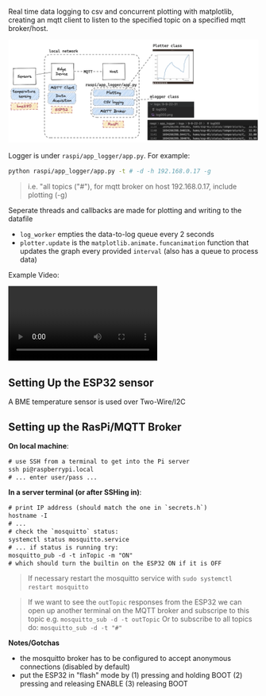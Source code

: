 Real time data logging to csv and concurrent plotting with matplotlib, creating an mqtt client to listen to the specified topic on a specified mqtt broker/host. 

![real time plotter image](./assets/sshot_realtime_plotter.png)

Logger is under `raspi/app_logger/app.py`. For example: 
```sh
python raspi/app_logger/app.py -t # -d -h 192.168.0.17 -g 
```
> i.e. "all topics ("#"), for mqtt broker on host 192.168.0.17, include plotting (-g)

Seperate threads and callbacks are made for plotting and writing to the datafile
- `log_worker` empties the data-to-log queue every 2 seconds
- `plotter.update` is the `matplotlib.animate.funcanimation` function that updates the graph every provided `interval` (also has a queue to process data)

Example Video:

![example video](assets/example.mov)


## Setting Up the ESP32 sensor

A BME temperature sensor is used over Two-Wire/I2C

## Setting up the RasPi/MQTT Broker

**On local machine**:
```
# use SSH from a terminal to get into the Pi server
ssh pi@raspberrypi.local 
# ... enter user/pass ...
```

**In a server terminal (or after SSHing in)**:
```
# print IP address (should match the one in `secrets.h`)
hostname -I 
# ...
# check the `mosquitto` status:
systemctl status mosquitto.service 
# ... if status is running try:
mosquitto_pub -d -t inTopic -m "ON" 
# which should turn the builtin on the ESP32 ON if it is OFF
```

> If necessary restart the mosquitto service with
`sudo systemctl restart mosquitto`

> If we want to see the `outTopic` responses from the ESP32 we can open up another terminal on the MQTT broker and subscripe to this topic e.g.
`mosquitto_sub -d -t outTopic`
> Or to subscribe to all topics do:
`mosquitto_sub -d -t "#"`

**Notes/Gotchas**
- the mosquitto broker has to be configured to accept anonymous connections (disabled by default)
- put the ESP32 in "flash" mode by (1) pressing and holding BOOT (2) pressing and releasing ENABLE (3) releasing BOOT

